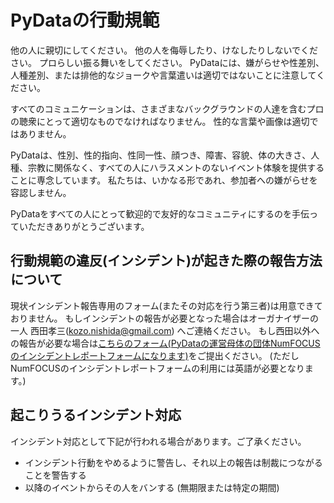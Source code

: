 # PyDataの行動規範

他の人に親切にしてください。
他の人を侮辱したり、けなしたりしないでください。
プロらしい振る舞いをしてください。
PyDataには、嫌がらせや性差別、人種差別、または排他的なジョークや言葉遣いは適切ではないことに注意してください。

すべてのコミュニケーションは、さまざまなバックグラウンドの人達を含むプロの聴衆にとって適切なものでなければなりません。
性的な言葉や画像は適切ではありません。

PyDataは、性別、性的指向、性同一性、顔つき、障害、容貌、体の大きさ、人種、宗教に関係なく、すべての人にハラスメントのないイベント体験を提供することに専念しています。
私たちは、いかなる形であれ、参加者への嫌がらせを容認しません。

PyDataをすべての人にとって歓迎的で友好的なコミュニティにするのを手伝っていただきありがとうございます。

## 行動規範の違反(インシデント)が起きた際の報告方法について
現状インシデント報告専用のフォーム(またその対応を行う第三者)は用意できておりません。
もしインシデントの報告が必要となった場合はオーガナイザーの一人 西田孝三(kozo.nishida@gmail.com) へご連絡ください。
もし西田以外への報告が必要な場合は[こちらのフォーム(PyDataの運営母体の団体NumFOCUSのインシデントレポートフォームになります)](https://numfocus.typeform.com/to/ynjGdT)をご提出ください。
(ただしNumFOCUSのインシデントレポートフォームの利用には英語が必要となります。)

## 起こりうるインシデント対応
インシデント対応として下記が行われる場合があります。ご了承ください。
- インシデント行動をやめるように警告し、それ以上の報告は制裁につながることを警告する
- 以降のイベントからその人をバンする (無期限または特定の期間)
